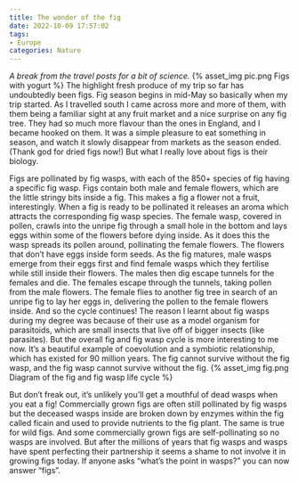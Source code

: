 ```yaml
---
title: The wonder of the fig
date: 2022-10-09 17:57:02
tags:
- Europe
categories: Nature
---
```

*A break from the travel posts for a bit of science.*
{% asset_img pic.png Figs with yogurt %}
The highlight fresh produce of my trip so far has undoubtedly been figs. Fig season begins in mid-May so basically when my trip started. As I travelled south I came across more and more of them, with them being a familiar sight at any fruit market and a nice surprise on any fig tree. They had so much more flavour than the ones in England, and I became hooked on them. It was a simple pleasure to eat something in season, and watch it slowly disappear from markets as the season ended. (Thank god for dried figs now!) But what I really love about figs is their biology.

Figs are pollinated by fig wasps, with each of the 850+ species of fig having a specific fig wasp. Figs contain both male and female flowers, which are the little stringy bits inside a fig. This makes a fig a flower not a fruit, interestingly. When a fig is ready to be pollinated it releases an aroma which attracts the corresponding fig wasp species. The female wasp, covered in pollen, crawls into the unripe fig through a small hole in the bottom and lays eggs within some of the flowers before dying inside. As it does this the wasp spreads its pollen around, pollinating the female flowers. The flowers that don’t have eggs inside form seeds. As the fig matures, male wasps emerge from their eggs first and find female wasps which they fertilise while still inside their flowers. The males then dig escape tunnels for the females and die. The females escape through the tunnels, taking pollen from the male flowers. The female flies to another fig tree in search of an unripe fig to lay her eggs in, delivering the pollen to the female flowers inside. And so the cycle continues! The reason I learnt about fig wasps during my degree was because of their use as a model organism for parasitoids, which are small insects that live off of bigger insects (like parasites). But the overall fig and fig wasp cycle is more interesting to me now. It’s a beautiful example of coevolution and a symbiotic relationship, which has existed for 90 million years. The fig cannot survive without the fig wasp, and the fig wasp cannot survive without the fig.
{% asset_img fig.png Diagram of the fig and fig wasp life cycle %}

But don’t freak out, it’s unlikely you’ll get a mouthful of dead wasps when you eat a fig! Commercially grown figs are often still pollinated by fig wasps but the deceased wasps inside are broken down by enzymes within the fig called ficain and used to provide nutrients to the fig plant. The same is true for wild figs. And some commercially grown figs are self-pollinating so no wasps are involved. But after the millions of years that fig wasps and wasps have spent perfecting their partnership it seems a shame to not involve it in growing figs today. If anyone asks “what’s the point in wasps?” you can now answer “figs”.